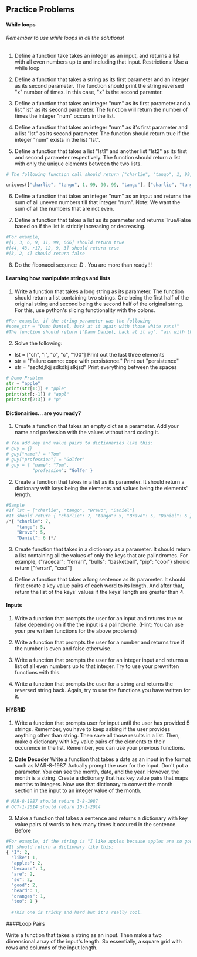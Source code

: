 ## Practice Problems

#### While loops
*Remember to use while loops in all the solutions!* <br><br>


1. Define a function take takes an integer as an input, and returns a list with all even numbers up to and including that input. Restrictions: Use a while loop

2. Define a function that takes a string as its first parameter and an integer as its second parameter. The function should print the string reversed "x" number of times. In this case, "x" is the second paramter. 

3. Define a function that takes an integer "num" as its first parameter and a list "lst" as its second parameter. The function will return the number of times the integer "num" occurs in the list. 

4. Define a function that takes an integer "num" as it's first parameter and a list "lst" as its second parameter. The function should return true if the integer "num" exists in the list "lst". 

5. Define a function that takes a list "lst1" and another list "lst2" as its first and second parameter respectively. The function should return a list with only the unique elements between the two lists. 

  ```python
  # The following function call should return ["charlie", "tango", 1, 99, 90, 47, "bears"]. Notice all of the elements in the final list are unique.
  
  uniques(["charlie", "tango", 1, 99, 90, 99, "tango"], ["charlie", "tango", 47, "bears"])
  ```

6. Define a function that takes an integer "num" as an input and returns the sum of all uneven numbers till that integer "num". Note: We want the sum of all the numbers that are not even. 

7. Define a function that takes a list as its parameter and returns True/False based on if the list is strictly increasing or decreasing. 

  ```python
  #For example, 
  #[1, 3, 6, 9, 11, 99, 666] should return true
  #[44, 43, r17, 12, 9, 3] should return true
  #[3, 2, 4] should return false
  ```
8. Do the fibonacci sequnce :D . You are more than ready!!!


#### Learning how manipulate strings and lists

1. Write a function that takes a long string as its parameter. The function should return a list containing two strings. One being the first half of the original string and second being the second half of the original string. For this, use python's slicing functionality with the colons. 
  ```python
  #For example, if the string parameter was the following
  #some_str = "Damn Daniel, back at it again with those white vans!"
  #The function should return ["Damn Daniel, back at it ag", "ain with those white vans!"]
  ```
2. Solve the following:
  * lst = ["ch", "i", "o", "c", "100"] Print out the last three elements
  * str = "Failure cannot cope with persistence." Print out "persistence"
  * str = "asdfd;lkjj sdkdkj slkjsd" Print everything between the spaces

```python
# Demo Problem
str = "apple"
print(str[1:]) # "pple"
print(str[:-1]) # "appl"
print(str[2:3]) # "p"
```

#### Dictionairies... are you ready? 

1. Create a function that takes an empty dict as a parameter. Add your name and profession with the values without hard coding it.
  ```python
  # You add key and value pairs to dictionaries like this:
  # guy = {}
  # guy["name"] = "Tom"
  # guy["profession"] = "Golfer"
  # guy = { "name": "Tom",
            "profession": "Golfer }
  ```

2. Create a function that takes in a list as its parameter. It should return a dictionary with keys being the elements and values being the elements' length. 
  ```python
  #Sample
  #If lst = ["charlie", "tango", "Bravo", "Daniel"]
  #It should return { "charlie": 7, "tango": 5, "Bravo": 5, "Daniel": 6 }
  /*{ "charlie": 7, 
      "tango": 5, 
      "Bravo": 5, 
      "Daniel": 6 }*/
  ```
  
3. Create function that takes in a dictionary as a parameter. It should return a list containing all the values of only the keys that are palindromes. For example, {"racecar": "ferrari", "bulls": "basketball", "pip": "cool"} should return ["ferrari", "cool"]

4. Define a function that takes a long sentence as its parameter. It should first create a key value pairs of each word to its length. And after that, return the list of the keys' values if the keys' length are greater than 4. 



#### Inputs 

1. Write a function that prompts the user for an input and returns true or false depending on if the the input is a palindrome. (Hint: You can use your pre written functions for the above problems)

2. Write a function that prompts the user for a number and returns true if the number is even and false otherwise. 

3. Write a function that prompts the user for an integer input and returns a list of all even numbers up to that integer. Try to use your prewritten functions with this. 

4. Write a function that prompts the user for a string and returns the reversed string back. Again, try to use the functions you have written for it. 

#### HYBRID

1. Write a function that prompts user for input until the user has provided 5 strings. Remember, you have to keep asking if the user provides anything other than string. Then save all those results in a list. Then, make a dictionary with key value pairs of the elements to their occurence in the list. Remember, you can use your previous functions. 

2. **Date Decoder** Write a function that takes a date as an input in the format such as MAR-8-1987. Actually prompt the user for the input. Don't put a parameter. You can see the month, date, and the year. However, the month is a string. Create a dictionary that has key value pairs that maps months to integers. Now use that dictionary to convert the month section in the input to an integer value of the month. 
  ```python
  # MAR-8-1987 should return 3-8-1987
  # OCT-1-2014 should return 10-1-2014
  ```
3. Make a function that takes a sentence and returns a dictionary with key value pairs of words to how many times it occured in the sentence. Before 

  ```python
  #For example, if the string is "I like apples because apples are so good. I heard oranges are so good too."
  #It should return a dictionary like this:
  { "I": 2,
    "like": 1,
    "apples": 2,
    "because": 1,
    "are": 2,
    "so": 2,
    "good": 2,
    "heard": 1,
    "oranges": 1,
    "too": 1 }
    
    #This one is tricky and hard but it's really cool.
  ```


####Loop Pairs

Write a function that takes a string as an input. Then make a two dimensional array of the input's length. So essentially, a square grid with rows and columns of the input length.


